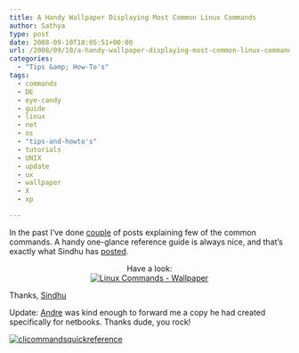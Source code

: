 ```yaml
---
title: A Handy Wallpaper Displaying Most Common Linux Commands
author: Sathya
type: post
date: 2008-09-10T18:05:51+00:00
url: /2008/09/10/a-handy-wallpaper-displaying-most-common-linux-commands/
categories:
  - "Tips &amp; How-To's"
tags:
  - commands
  - DE
  - eye-candy
  - guide
  - linux
  - net
  - os
  - "tips-and-howto's"
  - tutorials
  - UNIX
  - update
  - ux
  - wallpaper
  - X
  - xp

---
```

In the past I&#8217;ve done [couple][1] of posts explaining few of the common commands. A handy one-glance reference guide is always nice, and that&#8217;s exactly what Sindhu has [posted][2].

<p style="text-align: center;">
  Have a look:<br /> <a href="http://www.gnome-look.org/content/preview.php?preview=1&id=88383&file1=88383-1.png&file2=&file3=&name=Linux-Unix+command+guide"><img class="aligncenter" src="http://media.tumblr.com/ZT0iUtZ88djwg2puAMtjzoe9_400.png" alt="Linux Commands - Wallpaper" /></a>
</p>

<p style="text-align: left;">
  Thanks, <a href="http://sindhu.tumblr.com">Sindhu</a>
</p>

<p style="text-align: left;">
  Update: <a id="aptureLink_crqbeQTl1A" href="http://www.osstek.com/">Andre</a> was kind enough to forward me a copy he had created specifically for netbooks. Thanks dude, you rock!
</p>

<p style="text-align: left;">
  <a href="http://sathyasays.com/wp-content/uploads/2008/09/1024x600clicommandsquickreference.png"><img class="aligncenter size-medium wp-image-756" title="clicommandsquickreference" src="http://sathyasays.com/wp-content/uploads/2008/09/1024x600clicommandsquickreference-300x175.png" alt="clicommandsquickreference"   srcset="https://sathyasays.com/wp-content/uploads/2008/09/1024x600clicommandsquickreference-300x175.png 300w, https://sathyasays.com/wp-content/uploads/2008/09/1024x600clicommandsquickreference.png 1024w" sizes="(max-width: 300px) 100vw, 300px" /></a>
</p>

 [1]: http://sathyasays.com/tag/commands/
 [2]: http://sindhu.tumblr.com/post/49007102/wallpaper-linux-unix-command-guide
